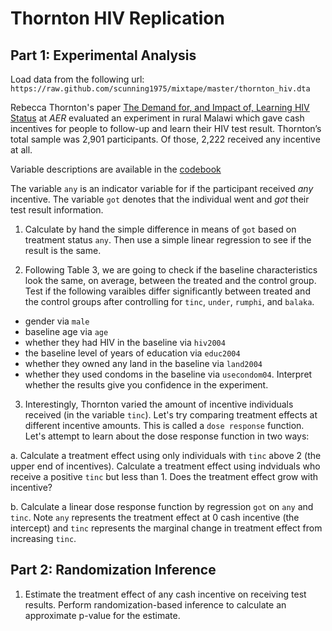 # Thornton HIV Replication

## Part 1: Experimental Analysis

Load data from the following url: `https://raw.github.com/scunning1975/mixtape/master/thornton_hiv.dta`

Rebecca Thornton's paper [The Demand for, and Impact of, Learning HIV Status](https://www.rebeccathornton.net/wp-content/uploads/2019/08/Thornton-AER2008.pdf) at *AER* evaluated an experiment in rural Malawi which gave cash incentives for people to follow-up and learn their HIV test result. Thornton’s total sample was 2,901 participants. Of those, 2,222 received any incentive at all. 

Variable descriptions are available in the [codebook](thornton_codebook.pdf)


The variable `any` is an indicator variable for if the participant received *any* incentive. The variable `got` denotes that the individual went and *got* their test result information.

1. Calculate by hand the simple difference in means of `got` based on treatment status `any`. Then use a simple linear regression to see if the result is the same.

2. Following Table 3, we are going to check if the baseline characteristics look the same, on average, between the treated and the control group. Test if the following varaibles differ significantly between treated and the control groups after controlling for `tinc`, `under`, `rumphi`, and `balaka`. 

- gender via `male` 
- baseline age via `age` 
- whether they had HIV in the baseline via `hiv2004`
- the baseline level of years of education via `educ2004`
- whether they owned any land in the baseline via `land2004`
- whether they used condoms in the baseline via `usecondom04`. 
Interpret whether the results give you confidence in the experiment.


3. Interestingly, Thornton varied the amount of incentive individuals received (in the variable `tinc`). Let's try comparing treatment effects at different incentive amounts. This is called a `dose response` function. Let's attempt to learn about the dose response function in two ways:

  a. Calculate a treatment effect using only individuals with `tinc` above 2 (the upper end of incentives). Calculate a treatment effect using indviduals who receive a positive `tinc` but less than 1. Does the treatment effect grow with incentive?

  b. Calculate a linear dose response function by regression `got` on `any` and `tinc`. Note `any` represents the treatment effect at 0 cash incentive (the intercept) and `tinc` represents the marginal change in treatment effect from increasing `tinc`. 




## Part 2: Randomization Inference

1. Estimate the treatment effect of any cash incentive on receiving test results. Perform randomization-based inference to calculate an approximate p-value for the estimate.
